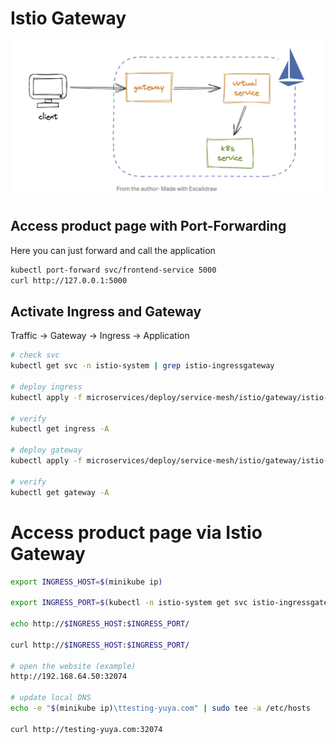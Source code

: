 # Istio Gateway
![Screenshot](/img/istio-gateway.png)

## Access product page with Port-Forwarding

Here you can just forward and call the application
```bash
kubectl port-forward svc/frontend-service 5000
curl http://127.0.0.1:5000
```

## Activate Ingress and Gateway
Traffic -> Gateway -> Ingress -> Application

```bash
# check svc
kubectl get svc -n istio-system | grep istio-ingressgateway

# deploy ingress
kubectl apply -f microservices/deploy/service-mesh/istio/gateway/istio-ingress.yaml

# verify
kubectl get ingress -A

# deploy gateway
kubectl apply -f microservices/deploy/service-mesh/istio/gateway/istio-gateway.yaml

# verify
kubectl get gateway -A
```

# Access product page via Istio Gateway
```bash
export INGRESS_HOST=$(minikube ip)

export INGRESS_PORT=$(kubectl -n istio-system get svc istio-ingressgateway -o jsonpath='{.spec.ports[?(@.name=="http2")].nodePort}')

echo http://$INGRESS_HOST:$INGRESS_PORT/

curl http://$INGRESS_HOST:$INGRESS_PORT/

# open the website (example)
http://192.168.64.50:32074

# update local DNS
echo -e "$(minikube ip)\ttesting-yuya.com" | sudo tee -a /etc/hosts

curl http://testing-yuya.com:32074 
```